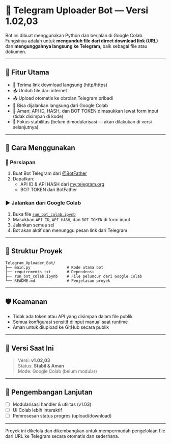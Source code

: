 # 🤖 Telegram Uploader Bot — Versi 1.02,03

Bot ini dibuat menggunakan Python dan berjalan di Google Colab.  
Fungsinya adalah untuk **mengunduh file dari direct download link (URL)** dan **mengunggahnya langsung ke Telegram**, baik sebagai file atau dokumen.

---

## 🧠 Fitur Utama

- 🔗 Terima link download langsung (http/https)
- 📥 Unduh file dari internet
- 📤 Upload otomatis ke obrolan Telegram pribadi
- 📡 Bisa dijalankan langsung dari Google Colab
- 🔐 Aman: API ID, HASH, dan BOT TOKEN dimasukkan lewat form input (tidak disimpan di kode)
- 🧪 Fokus stabilitas (belum dimodularisasi — akan dilakukan di versi selanjutnya)

---

## 🚀 Cara Menggunakan

### 📌 Persiapan
1. Buat Bot Telegram dari [@BotFather](https://t.me/BotFather)
2. Dapatkan:
   - API ID & API HASH dari [my.telegram.org](https://my.telegram.org)
   - BOT TOKEN dari BotFather

### ▶️ Jalankan dari Google Colab

1. Buka file [`run_bot_colab.ipynb`](run_bot_colab.ipynb)
2. Masukkan `API_ID`, `API_HASH`, dan `BOT_TOKEN` di form input
3. Jalankan semua sel
4. Bot akan aktif dan menunggu pesan link dari Telegram

---

## 📁 Struktur Proyek

```
Telegram_Uploader_Bot/
├── main.py                # Kode utama bot
├── requirements.txt       # Dependensi
├── run_bot_colab.ipynb    # File peluncur dari Google Colab
└── README.md              # Penjelasan proyek
```

---

## 🛡️ Keamanan

- Tidak ada token atau API yang disimpan dalam file publik
- Semua konfigurasi sensitif diinput manual saat runtime
- Aman untuk diupload ke GitHub secara publik

---

## 📌 Versi Saat Ini

> Versi: **v1.02,03**  
> Status: **Stabil & Aman**  
> Mode: Google Colab (belum modular)

---

## 🤝 Pengembangan Lanjutan

- [ ] Modularisasi handler & utilitas (v1.03)
- [ ] UI Colab lebih interaktif
- [ ] Pemrosesan status progres (upload/download)

---

Proyek ini dikelola dan dikembangkan untuk mempermudah pengelolaan file dari URL ke Telegram secara otomatis dan sederhana.
